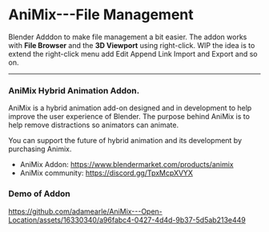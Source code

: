 # AniMix---File Management
Blender Adddon to make file management a bit easier. The addon works with **File Browser** and the **3D Viewport** using right-click.
WIP the idea is to extend the right-click menu add Edit Append Link Import and Export and so on.



***
### AniMix Hybrid Animation Addon. 
AniMix is a hybrid animation add-on designed and in development to help improve the user experience of Blender.
The purpose behind AniMix is to help remove distractions so animators can animate.

You can support the future of hybrid animation and its development by purchasing Animix. 
- AniMix Addon:   https://www.blendermarket.com/products/animix
- AniMix community:  https://discord.gg/TpxMcpXVYX

### Demo of Addon

https://github.com/adamearle/AniMix---Open-Location/assets/16330340/a96fabc4-0427-4d4d-9b37-5d5ab213e449




